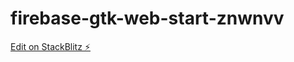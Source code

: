 # firebase-gtk-web-start-znwnvv

[Edit on StackBlitz ⚡️](https://stackblitz.com/edit/firebase-gtk-web-start-znwnvv)